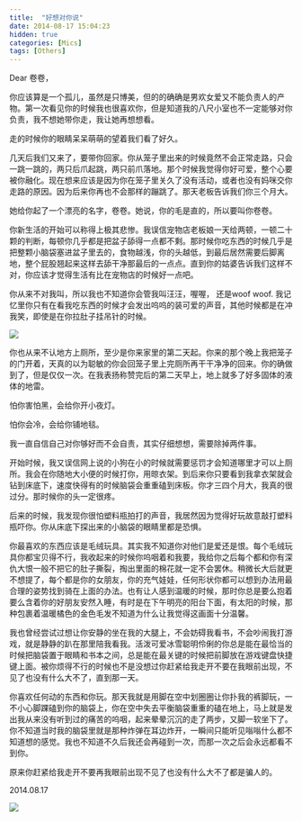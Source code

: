 ```yaml
---
title:  "好想对你说"
date: 2014-08-17 15:04:23
hidden: true
categories: [Mics]
tags: [Others]
---
```


Dear 卷卷，

你应该算是一个孤儿，虽然是只博美，但的的确确是男欢女爱又不能负责人的产物。第一次看见你的时候我也很喜欢你，但是知道我的八尺小室也不一定能够对你负责，我不想她带你走，我让她再想想看。

走的时候你的眼睛呆呆萌萌的望着我们看了好久。

几天后我们又来了，要带你回家。你从笼子里出来的时候竟然不会正常走路，只会一跳一跳的，两只后爪起跳，两只前爪落地。那个时候我觉得你好可爱，整个心要被你融化。现在想来应该是因为你在笼子里关久了没有活动，或者也没有妈咪交你走路的原因。因为后来你再也不会那样的蹦跳了。那天老板告诉我们你三个月大。

她给你起了一个漂亮的名字，卷卷。她说，你的毛是直的，所以要叫你卷卷。

你新生活的开始可以称得上极其悲惨。我误信宠物店老板娘一天给两顿，一顿二十颗的判断，每顿你几乎都是把盆子舔得一点都不剩。那时候你吃东西的时候几乎是把整颗小脑袋塞进盆子里去的，食物越浅，你的头越低，到最后居然需要后脚离地，整个屁股翘起来这样去舔干净那最后的一点点。直到你的姑婆告诉我们这样不对，你应该才觉得生活有比在宠物店的时候好一点吧。

你从来不对我叫，所以我也不知道你会管我叫汪汪，喔喔， 还是woof woof. 我记忆里你只有在看我吃东西的时候才会发出呜呜的装可爱的声音，其他时候都是在冲我笑，即使是在你拉肚子挂吊针的时候。

![]({{site.url}}/images/2014-08-17-好想对你说/juanjuan-1.jpg)

你也从来不认地方上厕所，至少是你来家里的第二天起。你来的那个晚上我把笼子的门开着，天真的以为聪敏的你会回笼子里上完厕所再干干净净的回来。你的确做到了，但是仅仅一次。在我表扬称赞完后的第二天早上，地上就多了好多固体的液体的地雷。

怕你害怕黑，会给你开小夜灯。

怕你会冷，会给你铺地毯。

我一直自信自己对你够好而不会自责，其实仔细想想，需要除掉两件事。

开始时候，我又误信网上说的小狗在小的时候就需要惩罚才会知道哪里才可以上厕所。我会在你随地大小便的时候打你，用晾衣架。到后来你只要看到我拿衣架就会钻到床底下，速度快得有的时候脑袋会重重磕到床板。你才三四个月大，我真的很过分。那时候你的头一定很疼。

后来的时候，我发现你很怕塑料瓶拍打的声音，我居然因为觉得好玩故意敲打塑料瓶吓你。你从床底下探出来的小脑袋的眼睛里都是恐惧。

你最喜欢的东西应该是毛绒玩具。其实我不知道你对他们是爱还是恨。每个毛绒玩具你都宝贝得不行，我收起来的时候你呜咽着和我要，我给你之后每个都和你有深仇大恨一般不把它的肚子撕裂，掏出里面的棉花就一定不会罢休。稍微长大后就更不想提了，每个都是你的女朋友，你的充气娃娃，任何形状你都可以想到办法用最合理的姿势找到骑在上面的办法。也有让人感到温暖的时候，那时你总是要么抱着要么含着你的好朋友安然入睡，有时是在下午明亮的阳台下面，有太阳的时候，那种包裹着温暖橘色的金色毛发不知道为什么让我觉得这画面十分温馨。

我也曾经尝试过想让你安静的坐在我的大腿上，不会妨碍我看书，不会吵闹我打游戏，就是静静的趴在那里陪我看我。活泼可爱冰雪聪明伶俐的你总是能在最恰当的时候把脑袋置于眼睛和书本之间，总是能在最关键的时候把前脚放在游戏键盘快捷键上面。被你烦得不行的时候也不是没想过你赶紧给我走开不要在我眼前出现，不见了也没有什么大不了，直到那一天。

你喜欢任何动的东西和你玩。那天我就是用脚在空中划圈圈让你扑我的裤脚玩，一不小心脚踝磕到你的脑袋上，你在空中失去平衡脑袋重重的磕在地上，马上就是发出我从来没有听到过的痛苦的呜咽，起来晕晕沉沉的走了两步，又脚一软坐下了。你不知道当时我的脑袋里就是那种炸弹在耳边炸开，一瞬间只能听见嗡嗡什么都不知道想的感觉。我也不知道不久后我还会再碰到一次，而那一次之后会永远都看不到你。

原来你赶紧给我走开不要再我眼前出现不见了也没有什么大不了都是骗人的。

2014.08.17

![]({{site.url}}/images/2014-08-17-好想对你说/juanjuan-2.jpg)

